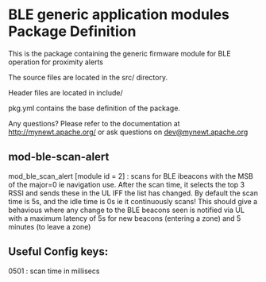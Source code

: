 # BLE generic application modules Package Definition

This is the package containing the generic firmware module for BLE operation for proximity alerts 

The source files are located in the src/ directory.

Header files are located in include/ 

pkg.yml contains the base definition of the package.

Any questions?  Please refer to the documentation at 
http://mynewt.apache.org/ or ask questions on dev@mynewt.apache.org

mod-ble-scan-alert
-------

mod_ble_scan_alert [module id = 2] : scans for BLE ibeacons with the MSB of the major=0 ie navigation use. 
After the scan time, it selects the top 3 RSSI and sends these in the UL IFF the list has changed.
By default the scan time is 5s, and the idle time is 0s ie it continuously scans! 
This should give a behavious where any change to the BLE beacons seen is notified via UL with a maximum latency of 5s 
for new beacons (entering a zone) and 5 minutes (to leave a zone)

Useful Config keys:
------------------
0501 : scan time in millisecs

